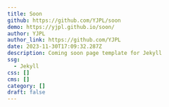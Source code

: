 ```yaml
---
title: Soon
github: https://github.com/YJPL/soon
demo: https://yjpl.github.io/soon/
author: YJPL
author_link: https://github.com/YJPL
date: 2023-11-30T17:09:32.287Z
description: Coming soon page template for Jekyll
ssg:
  - Jekyll
css: []
cms: []
category: []
draft: false
---
```

